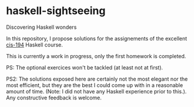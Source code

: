 # haskell-sightseeing
Discovering Haskell wonders

In this repository, I propose solutions for the assignements of the excellent [cis-194](http://www.seas.upenn.edu/~cis194/spring13/) Haskell course.

This is currently a work in progress, only the first homework is completed.

PS: The optional exercices won't be tackled (at least not at first).

PS2: The solutions exposed here are certainly not the most elegant nor the most efficient, but they are the best I could come up with in a reasonable amount of time.
(Note: I did not have any Haskell experience prior to this.). Any constructive feedback is welcome.

